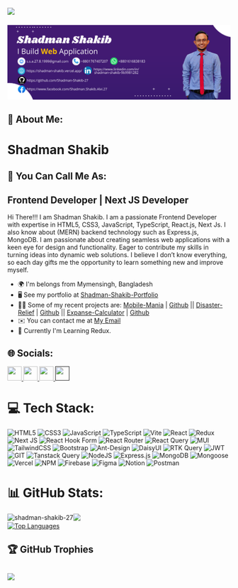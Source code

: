 [![](https://visitcount.itsvg.in/api?id=Shadman-Shakib-27&icon=0&color=0)](https://visitcount.itsvg.in)
---
![I am GitHub Readme Generator's creator](https://github.com/Shadman-Shakib-27/Shadman-Shakib-27/blob/main/my_github_banner.png)

## 💫 About Me:
# Shadman Shakib
## 💫 You Can Call Me As:
## Frontend Developer | Next JS Developer
Hi There!!! I am Shadman Shakib. I am a passionate Frontend Developer with expertise in HTML5, CSS3, JavaScript, TypeScript, React.js, Next Js. I also know about (MERN) backend technology such as Express.js, MongoDB. I am passionate about creating seamless web applications with a keen eye for design and functionality. Eager to contribute my skills in turning ideas into dynamic web solutions. I believe I don’t know everything, so each day gifts me the opportunity to learn something new and improve myself.

* 🌍  I'm belongs from Mymensingh, Bangladesh
* 🖥️  See my portfolio at [Shadman-Shakib-Portfolio](https://shadman-shakib.vercel.app/)
* 👨‍💻  Some of my recent projects are: [Mobile-Mania](https://mobile-mania-client-shadman.vercel.app/) | [Github](https://github.com/Shadman-Shakib-27/Mobile-Mania-Client-Shadman)  || [Disaster-Relief](https://disaster-relief-client-shadman.vercel.app/) | [Github](https://github.com/Shadman-Shakib-27/Disaster-Relief-Client-Shadman) || [Expanse-Calculator](https://expanse-calculator-shadman.vercel.app/) | [Github](https://github.com/Shadman-Shakib-27/Shadman-Expenses) 
* ✉️  You can contact me at [My Email](mailto:s.s.a.27.8.1999@gmail.com)
* 🧠  Currently I'm Learning Redux.

## 🌐 Socials:
<p align="left"> <a href="https://www.facebook.com/Shadman.Shakib.Alvi.27" target="_blank" rel="noreferrer"> <picture> <source media="(prefers-color-scheme: dark)" srcset="https://raw.githubusercontent.com/danielcranney/readme-generator/main/public/icons/socials/facebook-dark.svg" /> <source media="(prefers-color-scheme: light)" srcset="https://raw.githubusercontent.com/danielcranney/readme-generator/main/public/icons/socials/facebook.svg" /> <img src="https://raw.githubusercontent.com/danielcranney/readme-generator/main/public/icons/socials/facebook.svg" width="32" height="32" /> </picture> </a> <a href="https://github.com/Shadman-Shakib-27" target="_blank" rel="noreferrer"> <picture> <source media="(prefers-color-scheme: dark)" srcset="https://raw.githubusercontent.com/danielcranney/readme-generator/main/public/icons/socials/github-dark.svg" /> <source media="(prefers-color-scheme: light)" srcset="https://raw.githubusercontent.com/danielcranney/readme-generator/main/public/icons/socials/github.svg" /> <img src="https://raw.githubusercontent.com/danielcranney/readme-generator/main/public/icons/socials/github.svg" width="32" height="32" /> </picture> </a> <a href="https://www.linkedin.com/in/shadman27" target="_blank" rel="noreferrer"> <picture> <source media="(prefers-color-scheme: dark)" srcset="https://raw.githubusercontent.com/danielcranney/readme-generator/main/public/icons/socials/linkedin-dark.svg" /> <source media="(prefers-color-scheme: light)" srcset="https://raw.githubusercontent.com/danielcranney/readme-generator/main/public/icons/socials/linkedin.svg" /> <img src="https://raw.githubusercontent.com/danielcranney/readme-generator/main/public/icons/socials/linkedin.svg" width="32" height="32" /> </picture> </a> <a href="" target="_blank" rel="noreferrer"> <picture> <source media="(prefers-color-scheme: dark)" srcset="https://raw.githubusercontent.com/danielcranney/readme-generator/main/public/icons/socials/twitter-dark.svg" /> <source media="(prefers-color-scheme: light)" srcset="https://raw.githubusercontent.com/danielcranney/readme-generator/main/public/icons/socials/twitter.svg" /> <img src="https://raw.githubusercontent.com/danielcranney/readme-generator/main/public/icons/socials/twitter.svg" width="32" height="32" /> </picture> </a></p>

# 💻 Tech Stack:
![HTML5](https://img.shields.io/badge/html5-%23FF9901.svg?style=for-the-badge&logo=html5&logoColor=white) ![CSS3](https://img.shields.io/badge/css3-%231572B6.svg?style=for-the-badge&logo=css3&logoColor=white) ![JavaScript](https://img.shields.io/badge/javascript-%23323330.svg?style=for-the-badge&logo=javascript&logoColor=%23F7DF1E) ![TypeScript](https://img.shields.io/badge/typescript-%230db7ed.svg?style=for-the-badge&logo=typescript&logoColor=%5A0EF8)  ![Vite](https://img.shields.io/badge/vite-%23646CFF.svg?style=for-the-badge&logo=vite&logoColor=white) ![React](https://img.shields.io/badge/react-%2320232a.svg?style=for-the-badge&logo=react&logoColor=%2361DAFB) ![Redux](https://img.shields.io/badge/redux-%23593d88.svg?style=for-the-badge&logo=redux&logoColor=white) ![Next JS](https://img.shields.io/badge/Next-black?style=for-the-badge&logo=next.js&logoColor=white) ![React Hook Form](https://img.shields.io/badge/React%20Hook%20Form-%23EC5990.svg?style=for-the-badge&logo=reacthookform&logoColor=white) ![React Router](https://img.shields.io/badge/React_Router-CA4245?style=for-the-badge&logo=react-router&logoColor=white) ![React Query](https://img.shields.io/badge/-React%20Query-FF4154?style=for-the-badge&logo=react%20query&logoColor=white) ![MUI](https://img.shields.io/badge/MUI-%230081CB.svg?style=for-the-badge&logo=mui&logoColor=white) ![TailwindCSS](https://img.shields.io/badge/tailwindcss-%2338B2AC.svg?style=for-the-badge&logo=tailwind-css&logoColor=white) ![Bootstrap](https://img.shields.io/badge/bootstrap-%238511FA.svg?style=for-the-badge&logo=bootstrap&logoColor=white) ![Ant-Design](https://img.shields.io/badge/-AntDesign-%230170FE?style=for-the-badge&logo=ant-design&logoColor=white) ![DaisyUI](https://img.shields.io/badge/daisyui-5A0EF8?style=for-the-badge&logo=daisyui&logoColor=white) ![RTK Query](https://img.shields.io/badge/rtk_query-%23593d84.svg?style=for-the-badge&logo=redux&logoColor=white) ![JWT](https://img.shields.io/badge/JWT-black?style=for-the-badge&logo=JSON%20web%20tokens) ![GIT](https://img.shields.io/badge/Git-fc6d26?style=for-the-badge&logo=git&logoColor=white) ![Tanstack Query](https://img.shields.io/badge/tanstack_query-%23593d64.svg?style=for-the-badge&logo=redux&logoColor=white) ![NodeJS](https://img.shields.io/badge/node.js-6DA55F?style=for-the-badge&logo=node.js&logoColor=white) ![Express.js](https://img.shields.io/badge/express.js-%23404d59.svg?style=for-the-badge&logo=express&logoColor=%2361DAFB) ![MongoDB](https://img.shields.io/badge/MongoDB-%234ea94b.svg?style=for-the-badge&logo=mongodb&logoColor=white) ![Mongoose](https://img.shields.io/badge/Mongoose-FF6C39.svg?style=for-the-badge&logo=Mongoose&logoColor=white) ![Vercel](https://img.shields.io/badge/vercel-%23000000.svg?style=for-the-badge&logo=vercel&logoColor=white) ![NPM](https://img.shields.io/badge/NPM-%23CB3837.svg?style=for-the-badge&logo=npm&logoColor=white) ![Firebase](https://img.shields.io/badge/Firebase-039BE5?style=for-the-badge&logo=Firebase&logoColor=white) ![Figma](https://img.shields.io/badge/figma-%23F24E1E.svg?style=for-the-badge&logo=figma&logoColor=white) ![Notion](https://img.shields.io/badge/Notion-%23000000.svg?style=for-the-badge&logo=notion&logoColor=white) ![Postman](https://img.shields.io/badge/Postman-FF6C37?style=for-the-badge&logo=postman&logoColor=white)

# 📊 GitHub Stats:
<p>
  <img align="left" src="https://github-readme-stats.vercel.app/api?username=shadman-shakib-27&show_icons=true&locale=en&bg_color=211742&text_color=ffffff&hide_border=false" alt="shadman-shakib-27" />
</p>
<a href="https://github.com/Shadman-Shakib-27"><img src="https://github-readme-streak-stats.herokuapp.com/?user=Shadman-Shakib-27&stroke=ffffff&background=211742&ring=FFC000&fire=2F80ED&currStreakNum=FFC000&currStreakLabel=ffffff&sideNums=2F80ED&sideLabels=ffffff&dates=ffffff&hide_border=false" /></a>
<br/>
<a href="https://github.com/Shadman-Shakib-27" align="left"><img src="https://github-readme-stats.vercel.app/api/top-langs/?username=Shadman-Shakib-27&langs_count=10&title_color=2F80ED&text_color=ffffff&icon_color=0891b2&bg_color=1c1917&hide_border=false&locale=en&custom_title=Languages%20%That%20%Mostly%20%Used" alt="Top Languages" /></a>

## 🏆 GitHub Trophies
![](https://github-profile-trophy.vercel.app/?username=Shadman-Shakib-27&theme=radical&no-frame=false&no-bg=true&margin-w=4)
---


